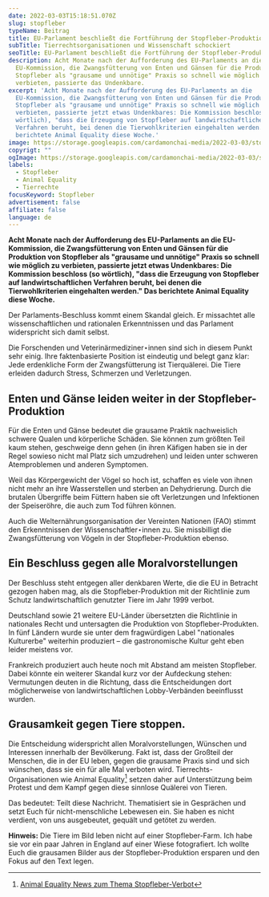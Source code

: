 ```yaml
---
date: 2022-03-03T15:18:51.070Z
slug: stopfleber
typeName: Beitrag
title: EU-Parlament beschließt die Fortführung der Stopfleber-Produktion
subTitle: Tierrechtsorganisationen und Wissenschaft schockiert
seoTitle: EU-Parlament beschließt die Fortführung der Stopfleber-Produktion
description: Acht Monate nach der Aufforderung des EU-Parlaments an die
  EU-Kommission, die Zwangsfütterung von Enten und Gänsen für die Produktion von
  Stopfleber als "grausame und unnötige" Praxis so schnell wie möglich zu
  verbieten, passierte das Undenkbare.
excerpt: 'Acht Monate nach der Aufforderung des EU-Parlaments an die
  EU-Kommission, die Zwangsfütterung von Enten und Gänsen für die Produktion von
  Stopfleber als "grausame und unnötige" Praxis so schnell wie möglich zu
  verbieten, passierte jetzt etwas Undenkbares: Die Kommission beschloss (so
  wörtlich), "dass die Erzeugung von Stopfleber auf landwirtschaftlichen
  Verfahren beruht, bei denen die Tierwohlkriterien eingehalten werden." Das
  berichtete Animal Equality diese Woche.'
image: https://storage.googleapis.com/cardamonchai-media/2022-03-03/stopfleber-jpg-imagine-283818_667268_1024_768/640.webp
copyrigt: ""
ogImage: https://storage.googleapis.com/cardamonchai-media/2022-03-03/stopfleber-fb-png-imagine-283818_67736b_1200_628/640.webp
labels:
  - Stopfleber
  - Animal Equality
  - Tierrechte
focusKeyword: Stopfleber
advertisement: false
affiliate: false
language: de
---
```

**Acht Monate nach der Aufforderung des EU-Parlaments an die EU-Kommission, die Zwangsfütterung von Enten und Gänsen für die Produktion von Stopfleber als "grausame und unnötige" Praxis so schnell wie möglich zu verbieten, passierte jetzt etwas Undenkbares: Die Kommission beschloss (so wörtlich), "dass die Erzeugung von Stopfleber auf landwirtschaftlichen Verfahren beruht, bei denen die Tierwohlkriterien eingehalten werden." Das berichtete Animal Equality diese Woche.**

Der Parlaments-Beschluss kommt einem Skandal gleich. Er missachtet alle wissenschaftlichen und rationalen Erkenntnissen und das Parlament widerspricht sich damit selbst.

Die Forschenden und Veterinärmediziner⋆innen sind sich in diesem Punkt sehr einig. Ihre faktenbasierte Position ist eindeutig und belegt ganz klar: Jede erdenkliche Form der Zwangsfütterung ist Tierquälerei. Die Tiere erleiden dadurch Stress, Schmerzen und Verletzungen.

## Enten und Gänse leiden weiter in der Stopfleber-Produktion

Für die Enten und Gänse bedeutet die grausame Praktik nachweislich schwere Qualen und körperliche Schäden. Sie können zum größten Teil kaum stehen, geschweige denn gehen (in ihren Käfigen haben sie in der Regel sowieso nicht mal Platz sich umzudrehen) und leiden unter schweren Atemproblemen und anderen Symptomen.

Weil das Körpergewicht der Vögel so hoch ist, schaffen es viele von ihnen nicht mehr an ihre Wasserstellen und sterben an Dehydrierung. Durch die brutalen Übergriffe beim Füttern haben sie oft Verletzungen und Infektionen der Speiseröhre, die auch zum Tod führen können.

Auch die Welternährungsorganisation der Vereinten Nationen (FAO) stimmt den Erkenntnissen der Wissenschaftler⋆innen zu. Sie missbilligt die Zwangsfütterung von Vögeln in der Stopfleber-Produktion ebenso.

## Ein Beschluss gegen alle Moralvorstellungen

Der Beschluss steht entgegen aller denkbaren Werte, die die EU in Betracht gezogen haben mag, als die Stopfleber-Produktion mit der Richtlinie zum Schutz landwirtschaftlich genutzter Tiere im Jahr 1999 verbot. 

Deutschland sowie 21 weitere EU-Länder übersetzten die Richtlinie in nationales Recht und untersagten die Produktion von Stopfleber-Produkten. In fünf Ländern wurde sie unter dem fragwürdigen Label "nationales Kulturerbe" weiterhin produziert – die gastronomische Kultur geht eben leider meistens vor.

Frankreich produziert auch heute noch mit Abstand am meisten Stopfleber. Dabei könnte ein weiterer Skandal kurz vor der Aufdeckung stehen: Vermutungen deuten in die Richtung, dass die Entscheidungen dort möglicherweise von landwirtschaftlichen Lobby-Verbänden beeinflusst wurden.

## Grausamkeit gegen Tiere stoppen.

Die Entscheidung widerspricht allen Moralvorstellungen, Wünschen und Interessen innerhalb der Bevölkerung. Fakt ist, dass der Großteil der Menschen, die in der EU leben, gegen die grausame Praxis sind und sich wünschen, dass sie ein für alle Mal verboten wird. Tierrechts-Organisationen wie Animal Equality[^1] setzen daher auf Unterstützung beim Protest und dem Kampf gegen diese sinnlose Quälerei von Tieren.

Das bedeutet: Teilt diese Nachricht. Thematisiert sie in Gesprächen und setzt Euch für nicht-menschliche Lebewesen ein. Sie haben es nicht verdient, von uns ausgebeutet, gequält und getötet zu werden.

**Hinweis:** Die Tiere im Bild leben nicht auf einer Stopfleber-Farm. Ich habe sie vor ein paar Jahren in England auf einer Wiese fotografiert. Ich wollte Euch die grausamen Bilder aus der Stopfleber-Produktion ersparen und den Fokus auf den Text legen.

[^1]: [Animal Equality News zum Thema Stopfleber-Verbot](https://animalequality.de/neuigkeiten/2022/03/01/europaisches-parlament-halt-stopfleber-fur-tierschutzkonform/)